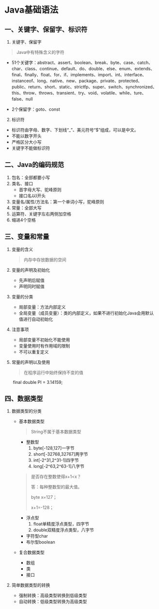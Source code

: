 # Java基础语法

## 一、关键字、保留字、标识符

1. 关键字、保留字

> Java中有特殊含义的字符

- 51个关键字：abstract、assert、boolean、break、byte、case、catch、char、class、continue、default、do、double、else、enum、extends、final、finally、float、for、if、implements、import、int、interface、instanceof、long、native、new、package、private、protected、public、return、short、static、strictfp、super、switch、synchronized、this、throw、throws、transient、try、void、volatile、while、ture、false、null

- 2个保留字：goto、const

2. 标识符

- 标识符由字母、数字、下划线“_”、美元符号“$”组成，可以是中文。
- 不能以数字开头
- 严格区分大小写
- 关键字不能做标识符

## 二、Java的编码规范

1. 包名：全部都要小写
2. 类名、接口
   - 首字母大写、驼峰原则
   - 接口名以I开头
3. 变量名/属性/方法名：第一个单词小写，驼峰原则
4. 常量：全部大写
5. 运算符、关键字左右两侧加空格
6. 缩进4个空格

## 三、变量和常量

1. 变量的含义

   > 内存中存放数据的空间

2. 变量的声明及初始化

   - 先声明后赋值
   - 声明同时赋值

3. 变量的分类

   - 局部变量：方法内部定义
   - 全局变量（成员变量）：类的内部定义，如果不进行初始化Java会用默认值进行自动初始化

4. 注意事项

   - 局部变量不初始化不能使用
   - 变量使用时有作用域的限制
   - 不可以重复定义

5. 常量的声明以及使用

   > 在程序运行中始终保持不变的值

   ​    final   double  PI  = 3.14159;

## 四、数据类型

1. 数据类型的分类

   - 基本数据类型

     > String不属于基本数据类型

     - 整数型
       1. byte[-128,127]一字节
       2. short[-32768,32767]两字节
       3. int[-2^31,2^31-1]四字节
       4. long[-2^63,2^63-1]八字节

     > 是否存在整数使得x+1<x？
     >
     > 答：每种整数型的最大值。
     >
     > byte x=127；
     >
     > x+1=-128；

     - 浮点型
       1. float单精度浮点类型，四字节
       2. double双精度浮点类型，八字节
     - 字符型char
     - 布尔型boolean

   - 复合数据类型

     - 数组
     - 类
     - 接口

2. 简单数据类型的转换

   - 强制转换：高级类型转换到低级类型
   - 自动转换：低级类型转换为高级类型